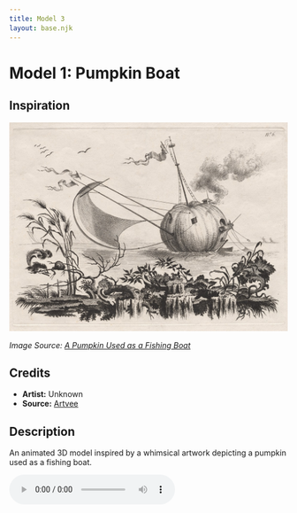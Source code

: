 ```yaml
---
title: Model 3
layout: base.njk
---
```


# Model 1: Pumpkin Boat

<canvas id="modelCanvas"></canvas>

## Inspiration

![Pumpkin Boat](../../assets/pumpkin-boat.jpg)

*Image Source: [A Pumpkin Used as a Fishing Boat](https://artvee.com/dl/a-pumpkin-used-as-a-fishing-boat/)*

## Credits

- **Artist:** Unknown
- **Source:** [Artvee](https://artvee.com)

## Description

An animated 3D model inspired by a whimsical artwork depicting a pumpkin used as a fishing boat.

<audio controls>
  <source src="../../assets/model1-audio.mp3" type="audio/mpeg">
  Your browser does not support the audio element.
</audio>
